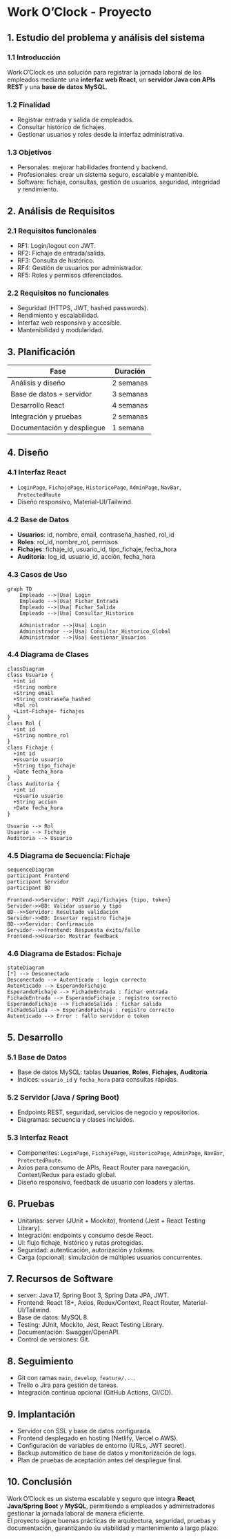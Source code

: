 # Work O’Clock - Proyecto

## 1. Estudio del problema y análisis del sistema

### 1.1 Introducción
Work O’Clock es una solución para registrar la jornada laboral de los empleados mediante una **interfaz web React**, un **servidor Java con APIs REST** y una **base de datos MySQL**.

### 1.2 Finalidad
- Registrar entrada y salida de empleados.  
- Consultar histórico de fichajes.  
- Gestionar usuarios y roles desde la interfaz administrativa.

### 1.3 Objetivos
- Personales: mejorar habilidades frontend y backend.  
- Profesionales: crear un sistema seguro, escalable y mantenible.
- Software: fichaje, consultas, gestión de usuarios, seguridad, integridad y rendimiento.

## 2. Análisis de Requisitos

### 2.1 Requisitos funcionales
- RF1: Login/logout con JWT.  
- RF2: Fichaje de entrada/salida.  
- RF3: Consulta de histórico.  
- RF4: Gestión de usuarios por administrador.  
- RF5: Roles y permisos diferenciados.

### 2.2 Requisitos no funcionales
- Seguridad (HTTPS, JWT, hashed passwords).  
- Rendimiento y escalabilidad.  
- Interfaz web responsiva y accesible.  
- Mantenibilidad y modularidad.

## 3. Planificación
| Fase | Duración |
|------|----------|
| Análisis y diseño | 2 semanas |
| Base de datos + servidor | 3 semanas |
| Desarrollo React | 4 semanas |
| Integración y pruebas | 2 semanas |
| Documentación y despliegue | 1 semana |

## 4. Diseño

### 4.1 Interfaz React
- `LoginPage`, `FichajePage`, `HistoricoPage`, `AdminPage`, `NavBar`, `ProtectedRoute`  
- Diseño responsivo, Material-UI/Tailwind.

### 4.2 Base de Datos
- **Usuarios**: id, nombre, email, contraseña_hashed, rol_id  
- **Roles**: rol_id, nombre_rol, permisos  
- **Fichajes**: fichaje_id, usuario_id, tipo_fichaje, fecha_hora  
- **Auditoría**: log_id, usuario_id, acción, fecha_hora

### 4.3 Casos de Uso
```mermaid
graph TD
    Empleado -->|Usa| Login
    Empleado -->|Usa| Fichar_Entrada
    Empleado -->|Usa| Fichar_Salida
    Empleado -->|Usa| Consultar_Historico

    Administrador -->|Usa| Login
    Administrador -->|Usa| Consultar_Historico_Global
    Administrador -->|Usa| Gestionar_Usuarios
```

### 4.4 Diagrama de Clases
```mermaid
classDiagram
class Usuario {
  +int id
  +String nombre
  +String email
  +String contraseña_hashed
  +Rol rol
  +List~Fichaje~ fichajes
}
class Rol {
  +int id
  +String nombre_rol
}
class Fichaje {
  +int id
  +Usuario usuario
  +String tipo_fichaje
  +Date fecha_hora
}
class Auditoria {
  +int id
  +Usuario usuario
  +String accion
  +Date fecha_hora
}

Usuario --> Rol
Usuario --> Fichaje
Auditoria --> Usuario
```

### 4.5 Diagrama de Secuencia: Fichaje
```mermaid
sequenceDiagram
participant Frontend
participant Servidor
participant BD

Frontend->>Servidor: POST /api/fichajes {tipo, token}
Servidor->>BD: Validar usuario y tipo
BD-->>Servidor: Resultado validación
Servidor->>BD: Insertar registro fichaje
BD-->>Servidor: Confirmación
Servidor-->>Frontend: Respuesta éxito/fallo
Frontend->>Usuario: Mostrar feedback
```

### 4.6 Diagrama de Estados: Fichaje
```mermaid
stateDiagram
[*] --> Desconectado
Desconectado --> Autenticado : login correcto
Autenticado --> EsperandoFichaje
EsperandoFichaje --> FichadoEntrada : fichar entrada
FichadoEntrada --> EsperandoFichaje : registro correcto
EsperandoFichaje --> FichadoSalida : fichar salida
FichadoSalida --> EsperandoFichaje : registro correcto
Autenticado --> Error : fallo servidor o token
```

## 5. Desarrollo

### 5.1 Base de Datos
- Base de datos MySQL: tablas **Usuarios**, **Roles**, **Fichajes**, **Auditoría**.  
- Índices: `usuario_id` y `fecha_hora` para consultas rápidas.

### 5.2 Servidor (Java / Spring Boot)
- Endpoints REST, seguridad, servicios de negocio y repositorios.
- Diagramas: secuencia y clases incluidos.

### 5.3 Interfaz React
- Componentes: `LoginPage`, `FichajePage`, `HistoricoPage`, `AdminPage`, `NavBar`, `ProtectedRoute`.  
- Axios para consumo de APIs, React Router para navegación, Context/Redux para estado global.  
- Diseño responsivo, feedback de usuario con loaders y alertas.

## 6. Pruebas
- Unitarias: server (JUnit + Mockito), frontend (Jest + React Testing Library).  
- Integración: endpoints y consumo desde React.  
- UI: flujo fichaje, histórico y rutas protegidas.  
- Seguridad: autenticación, autorización y tokens.  
- Carga (opcional): simulación de múltiples usuarios concurrentes.

## 7. Recursos de Software
- server: Java 17, Spring Boot 3, Spring Data JPA, JWT.  
- Frontend: React 18+, Axios, Redux/Context, React Router, Material-UI/Tailwind.  
- Base de datos: MySQL 8.  
- Testing: JUnit, Mockito, Jest, React Testing Library.  
- Documentación: Swagger/OpenAPI.  
- Control de versiones: Git.

## 8. Seguimiento
- Git con ramas `main`, `develop`, `feature/...`.  
- Trello o Jira para gestión de tareas.  
- Integración continua opcional (GitHub Actions, CI/CD).

## 9. Implantación
- Servidor con SSL y base de datos configurada.  
- Frontend desplegado en hosting (Netlify, Vercel o AWS).  
- Configuración de variables de entorno (URLs, JWT secret).  
- Backup automático de base de datos y monitorización de logs.  
- Plan de pruebas de aceptación antes del despliegue final.

## 10. Conclusión
Work O’Clock es un sistema escalable y seguro que integra **React**, **Java/Spring Boot** y **MySQL**, permitiendo a empleados y administradores gestionar la jornada laboral de manera eficiente.  
El proyecto sigue buenas prácticas de arquitectura, seguridad, pruebas y documentación, garantizando su viabilidad y mantenimiento a largo plazo.

